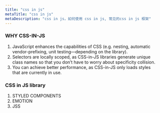 ```yaml
---
title: "css in js"
metaTitle: "css in js"
metaDescription: "css in js，如何使用 css in js, 常见的css in js 框架"
---
```


### WHY CSS-IN-JS

1. JavaScript enhances the capabilities of CSS (e.g. nesting, automatic vendor-prefixing, unit testing—depending on the library).
1. Selectors are locally scoped, as CSS-in-JS libraries generate unique class names so that you don’t have to worry about specificity collision.
1. You can achieve better performance, as CSS-in-JS only loads styles that are currently in use.



### CSS in JS library
1. STYLED COMPONENTS
1. EMOTION
1. JSS